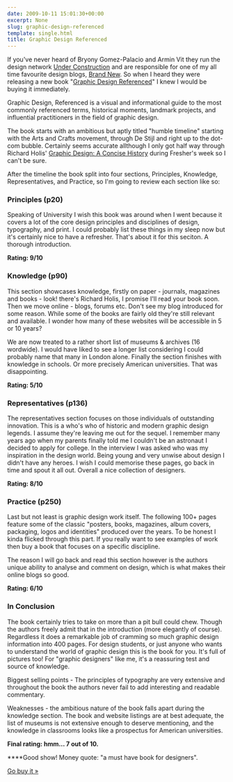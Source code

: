```yaml
---
date: 2009-10-11 15:01:30+00:00
excerpt: None
slug: graphic-design-referenced
template: single.html
title: Graphic Design Referenced
---
```


If you've never heard of Bryony Gomez-Palacio and Armin Vit they run the design network [Under Construction](http://www.underconsideration.com) and are responsible for one of my all time favourite design blogs, [Brand New](http://www.underconsideration.com/brandnew/). So when I heard they were releasing a new book "[Graphic Design Referenced](http://www.underconsideration.com/graphicdesignreferenced/)" I knew I would be buying it immediately.

<p class="quote">Graphic Design, Referenced is a visual and informational guide to the most commonly referenced terms, historical moments, landmark projects, and influential practitioners in the field of graphic design.</p>

The book starts with an ambitious but aptly titled "humble timeline" starting with the Arts and Crafts movement, through De Stijl and right up to the dot-com bubble. Certainly seems accurate allthough I only got half way through Richard Holis' [Graphic Design: A Concise History](http://www.amazon.co.uk/Graphic-Design-Concise-History-World/dp/0500203474/ref=sr_1_1?ie=UTF8&s=books&qid=1255267766&sr=8-1-spell) during Fresher's week so I can't be sure.

After the timeline the book split into four sections, Principles, Knowledge, Representatives, and Practice, so I'm going to review each section like so:


### Principles (p20)


Speaking of University I wish this book was around when I went because it covers a lot of the core design principles and disciplines of design, typography, and print. I could probably list these things in my sleep now but it's certainly nice to have a refresher. That's about it for this seciton. A thorough introduction.

**Rating: 9/10**


### Knowledge (p90)


This section showcases knowledge, firstly on paper - journals, magazines and books - look! there's Richard Holis, I promise I'll read your book soon. Then we move online - blogs, forums etc. Don't see my blog introduced for some reason. While some of the books are fairly old they're still relevant and available. I wonder how many of these websites will be accessible in 5 or 10 years?

We are now treated to a rather short list of museums & archives (16 wordwide). I would have liked to see a longer list considering I could probably name that many in London alone. Finally the section finishes with knowledge in schools. Or more precisely American universities. That was disappointing.

**Rating: 5/10**


### Representatives (p136)


The representatives section focuses on those individuals of outstanding innovation. This is a who's who of historic and modern graphic design legends. I assume they're leaving me out for the sequel. I remember many years ago when my parents finally told me I couldn't be an astronaut I decided to apply for college. In the interview I was asked who was my inspiration in the design world. Being young and very unwise about design I didn't have any heroes. I wish I could memorise these pages, go back in time and spout it all out. Overall a nice collection of designers.

**Rating: 8/10**


### Practice (p250)


Last but not least is graphic design work itself. The following 100+ pages feature some of the classic "posters, books, magazines, album covers, packaging, logos and identities" produced over the years. To be honest I kinda flicked through this part. If you really want to see examples of work then buy a book that focuses on a specific discipline.

The reason I will go back and read this section however is the authors unique ability to analyse and comment on design, which is what makes their online blogs so good.

**Rating: 6/10**


### In Conclusion


The book certainly tries to take on more than a pit bull could chew. Though the authors freely admit that in the introduction (more elegantly of course). Regardless it does a remarkable job of cramming so much graphic design information into 400 pages. For design students, or just anyone who wants to understand the world of graphic design this is the book for you. It's full of pictures too! For "graphic designers" like me, it's a reassuring test and source of knowledge.

Biggest selling points - The principles of typography are very extensive and throughout the book the authors never fail to add interesting and readable commentary.

Weaknesses - the ambitious nature of the book falls apart during the knowledge section. The book and website listings are at best adequate, the list of museums is not extensive enough to deserve mentioning, and the knowledge in classrooms looks like a prospectus for American universities.

**Final rating: hmm... 7 out of 10.**

****Good show! Money quote: "a must have book for designers".

[Go buy it »](http://www.amazon.co.uk/Graphic-Design-Referenced-Language-Applications/dp/1592534473/ref=sr_1_1?ie=UTF8&s=books&qid=1255270425&sr=8-1)
